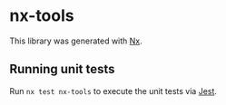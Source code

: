 # nx-tools

This library was generated with [Nx](https://nx.dev).

## Running unit tests

Run `nx test nx-tools` to execute the unit tests via [Jest](https://jestjs.io).
